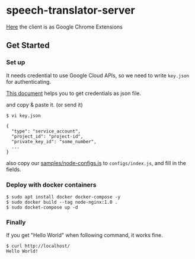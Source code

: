 # speech-translator-server

[Here](https://github.com/joonas-yoon/speech-translator) the client is as Google Chrome Extensions

## Get Started

### Set up

It needs credential to use Google Cloud APIs, so we need to write `key.json` for authenticating.

[This document](https://cloud.google.com/video-intelligence/docs/common/auth#using-api-manager) helps you to get credentials as json file.

and copy & paste it. (or send it)

```
$ vi key.json

{
  "type": "service_account",
  "project_id": "project-id",
  "private_key_id": "some_number",
  ...
}
```

also copy our [samples/node-configs.js](https://github.com/joonas-yoon/speech-translator-server/blob/master/samples/node-configs.js) to `configs/index.js`, and fill in the fields.


### Deploy with docker containers
```
$ sudo apt install docker docker-compose -y
$ sudo docker build --tag node-nginx:1.0 .
$ sudo docket-compose up -d
```

### Finally

If you get "Hello World" when following command, it works fine.

```
$ curl http://localhost/
Hello World!
```
